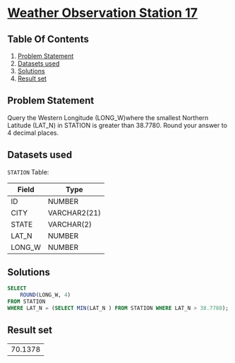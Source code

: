 # [Weather Observation Station 17](https://www.hackerrank.com/challenges/weather-observation-station-17/)

## Table Of Contents
1. [Problem Statement]()
2. [Datasets used]()
3. [Solutions]()
4. [Result set]()

## Problem Statement

Query the Western Longitude (LONG_W)where the smallest Northern Latitude (LAT_N) in STATION is greater than 38.7780. Round your answer to 4 decimal places.

## Datasets used

```STATION``` Table:

| Field  | Type         |
| ------ | ------------ |
| ID     | NUMBER       |
| CITY   | VARCHAR2(21) |
| STATE  | VARCHAR(2)   |
| LAT_N  | NUMBER       |
| LONG_W | NUMBER       |

## Solutions

```sql
SELECT 
    ROUND(LONG_W, 4)
FROM STATION
WHERE LAT_N = (SELECT MIN(LAT_N ) FROM STATION WHERE LAT_N > 38.7780);
```

## Result set

|         |
| ------- |
| 70.1378 |
